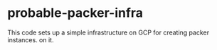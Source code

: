 # probable-packer-infra
This code sets up a simple infrastructure on GCP for creating packer instances. on it.
